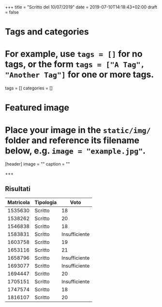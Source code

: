 +++
title = "Scritto del 10/07/2019"
date = 2019-07-10T14:18:43+02:00
draft = false

# Tags and categories
# For example, use `tags = []` for no tags, or the form `tags = ["A Tag", "Another Tag"]` for one or more tags.
tags = []
categories = []

# Featured image
# Place your image in the `static/img/` folder and reference its filename below, e.g. `image = "example.jpg"`.
[header]
image = ""
caption = ""

+++

## Risultati

Matricola | Tipologia | Voto
----------- | --------------- | ---------------
1535630 | Scritto | 18
1538262 | Scritto | 20
1546838 | Scritto | 18
1583831 | Scritto | Insufficiente
1603758 | Scritto | 19
1653116 | Scritto | 21
1658796 | Scritto | Insufficiente
1693077 | Scritto | Insufficiente
1694447 | Scritto | 20
1705151 | Scritto | Insufficiente
1747574 | Scritto | 18
1816107 | Scritto | 20

